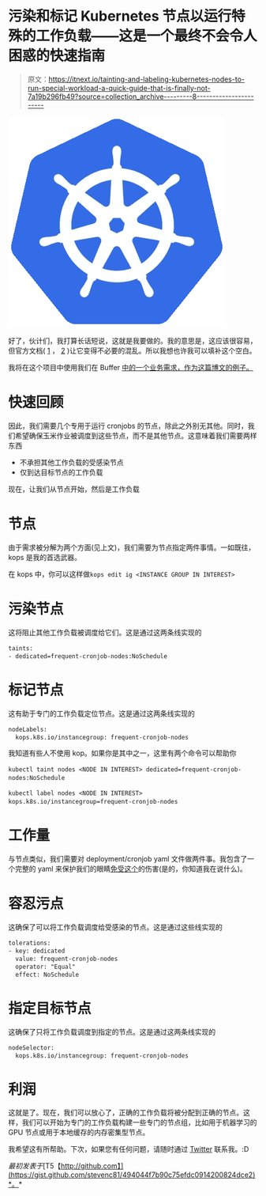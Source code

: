 # 污染和标记 Kubernetes 节点以运行特殊的工作负载——这是一个最终不会令人困惑的快速指南

> 原文：<https://itnext.io/tainting-and-labeling-kubernetes-nodes-to-run-special-workload-a-quick-guide-that-is-finally-not-7a19b296fb49?source=collection_archive---------8----------------------->

![](img/4cd98066b7f15097e0134cd714bc569f.png)

好了，伙计们，我打算长话短说，这就是我要做的。我的意思是，这应该很容易，但官方文档( [1](https://kubernetes.io/docs/concepts/configuration/taint-and-toleration/) ， [2](https://kubernetes.io/docs/tasks/configure-pod-container/assign-pods-nodes/#add-a-label-to-a-node) )让它变得不必要的混乱。所以我想也许我可以填补这个空白。

我将在这个项目中使用我们在 Buffer [中的一个业务需求，作为这篇博文的例子。](/how-to-set-kubernetes-resource-requests-and-limits-a-saga-to-improve-cluster-stability-and-a7b1800ecff1)

# 快速回顾

因此，我们需要几个专用于运行 cronjobs 的节点，除此之外别无其他。同时，我们希望确保玉米作业被调度到这些节点，而不是其他节点。这意味着我们需要两样东西

*   不承担其他工作负载的受感染节点
*   仅到达目标节点的工作负载

现在，让我们从节点开始，然后是工作负载

# 节点

由于需求被分解为两个方面(见上文)，我们需要为节点指定两件事情。一如既往，kops 是我的首选武器。

在 kops 中，你可以这样做`kops edit ig <INSTANCE GROUP IN INTEREST>`

# 污染节点

这将阻止其他工作负载被调度给它们。这是通过这两条线实现的

```
taints: 
- dedicated=frequent-cronjob-nodes:NoSchedule
```

# 标记节点

这有助于专门的工作负载定位节点。这是通过这两条线实现的

```
nodeLabels: 
  kops.k8s.io/instancegroup: frequent-cronjob-nodes
```

我知道有些人不使用 kop。如果你是其中之一，这里有两个命令可以帮助你

`kubectl taint nodes <NODE IN INTEREST> dedicated=frequent-cronjob-nodes:NoSchedule`

`kubectl label nodes <NODE IN INTEREST> kops.k8s.io/instancegroup=frequent-cronjob-nodes`

# 工作量

与节点类似，我们需要对 deployment/cronjob yaml 文件做两件事。我包含了一个完整的 yaml 来保护我们的眼睛[免受这个](https://twitter.com/caged/status/1039937162769096704)的伤害(是的，你知道我在说什么)。

# 容忍污点

这确保了可以将工作负载调度给受感染的节点。这是通过这些线实现的

```
tolerations: 
- key: dedicated 
  value: frequent-cronjob-nodes 
  operator: "Equal" 
  effect: NoSchedule
```

# 指定目标节点

这确保了只将工作负载调度到指定的节点。这是通过这两条线实现的

```
nodeSelector: 
  kops.k8s.io/instancegroup: frequent-cronjob-nodes
```

# 利润

这就是了。现在，我们可以放心了，正确的工作负载将被分配到正确的节点。这样，我们可以开始为专门的工作负载构建一些专门的节点组，比如用于机器学习的 GPU 节点或用于本地缓存的内存密集型节点。

我希望这有所帮助。下次，如果您有任何问题，请随时通过 [Twitter](https://twitter.com/stevenc81) 联系我。:D

*最初发表于*[T5【http://github.com】](https://gist.github.com/stevenc81/494044f7b90c75efdc0914200824dce2)*。*